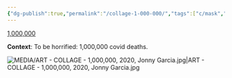 ```yaml
---
{"dg-publish":true,"permalink":"/collage-1-000-000/","tags":["c/mask","c/pandemic","c/colour-red","c/number","c/colour-black","collage/year-2020","collage/book/2020"],"created":"2024-06-28T12:56:47.000-04:00","updated":"2025-08-27T16:09:55.444-04:00"}
---
```



[1,000,000](https://www.instagram.com/p/CFxmx4Whbeo/)

**Context**: To be horrified: 1,000,000 covid deaths.

![MEDIA/ART - COLLAGE - 1,000,000, 2020, Jonny Garcia.jpg|ART - COLLAGE - 1,000,000, 2020, Jonny Garcia.jpg](/img/user/MEDIA/ART%20-%20COLLAGE%20-%201,000,000,%202020,%20Jonny%20Garcia.jpg)
